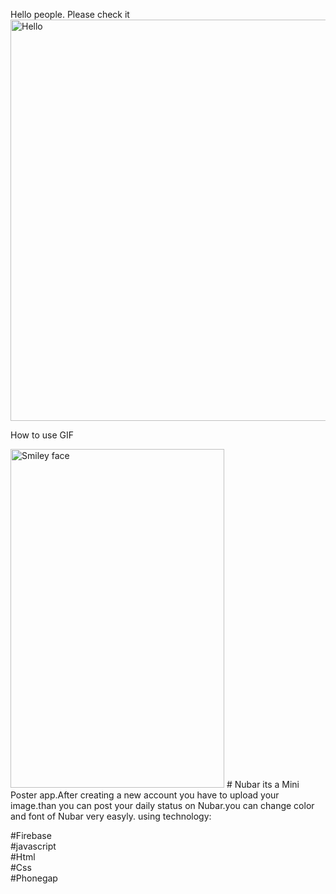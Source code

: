 
Hello people.
Please check it
<img src="Nubar/poster.jpg" alt="Hello" height="642" width="542"> 

How to use GIF
 
<img src="https://j.gifs.com/7L69YG.gif" alt="Smiley face" height="542" width="342"> 
# Nubar
its a Mini Poster app.After creating a new account you have to upload your image.than you can post your daily status on Nubar.you can change color and font of Nubar very easyly. using technology:

#Firebase<br>
#javascript<br>
#Html<br>
#Css<br>
#Phonegap<br>
